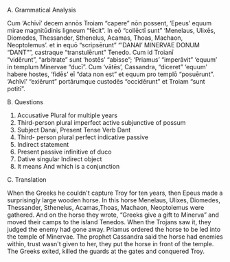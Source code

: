 A. Grammatical Analysis

Cum ‘Achīvī’ decem annōs Troiam “capere” nōn possent, ‘Epeus’ equum mirae
magnitūdinis ligneum “fēcit”. In eō “collēctī sunt” ‘Menelaus, Ulixēs, Diomedes,
Thessander, Sthenelus, Acamas, Thoas, Machaon, Neoptolemus’. et in equō
“scripsērunt” “’DANAI’ MINERVAE DONUM “DANT””, castraque “transtulērunt” Tenedo.
Cum id Troianī “vidērunt”, “arbitrate” sunt ‘hostēs’ “abisse”; ‘Priamus’ “imperāvit”
‘equum’ in templum Minervae “ducī”. Cum ‘vātēs’, Cassandra, “diceret” ‘equum’ habere
hostes, ‘fidēs’ eī “data non est” et equum pro templō “posuērunt”. ‘Achīvī’
“exiērunt” portārumque custodēs “occidērunt” et Troiam “sunt potitī”.

B. Questions

1. Accusative Plural for multiple years
2. Third-person plural imperfect active subjunctive of possum
3. Subject Danai, Present Tense Verb Dant
4. Third- person plural perfect indicative passive
5. Indirect statement
6. Present passive infinitive of duco
7. Dative singular Indirect object
8. It means And which is a conjunction

C. Translation

When the Greeks he couldn't capture Troy for ten years, then Epeus made a surprisingly large wooden horse. In this horse Menelaus, Ulixes, Diomedes, Thessander, Sthenelus, Acamas,Thoas, Machaon, Neoptolemus were gathered. And on the horse they wrote, “Greeks give a gift to Minerva” and moved their camps to the island Tenedos. When the Trojans saw it, they judged the enemy had gone away. Priamus ordered the horse to be led into the temple of Minervae. The prophet Cassandra said the horse had enemies within, trust wasn't given to her, they put the horse in front of the temple. The Greeks exited, killed the guards at the gates and conquered Troy.

